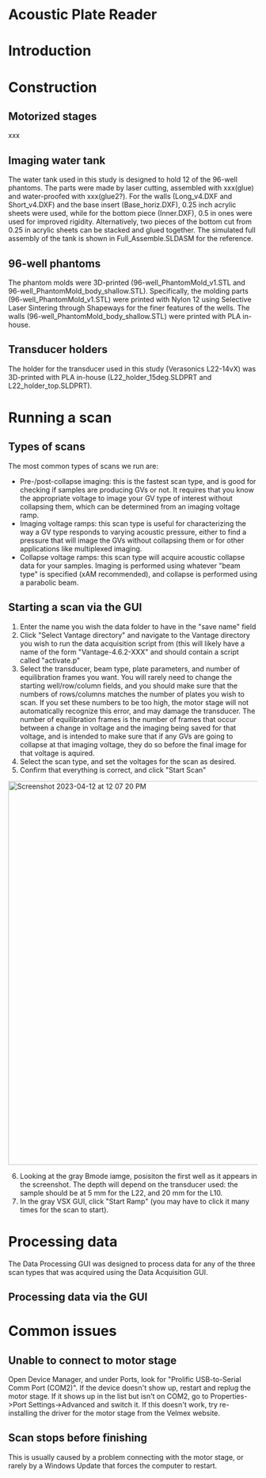 # Acoustic Plate Reader

# Introduction

# Construction
## Motorized stages
xxx
## Imaging water tank
The water tank used in this study is designed to hold 12 of the 96-well phantoms. The parts were made by laser cutting, assembled with xxx(glue) and water-proofed with xxx(glue2?). For the walls (Long_v4.DXF and Short_v4.DXF) and the base insert (Base_horiz.DXF), 0.25 inch acrylic sheets were used, while for the bottom piece (Inner.DXF), 0.5 in ones were used for improved rigidity. Alternatively, two pieces of the bottom cut from 0.25 in acrylic sheets can be stacked and glued together. The simulated full assembly of the tank is shown in Full_Assemble.SLDASM for the reference.
## 96-well phantoms
The phantom molds were 3D-printed (96-well_PhantomMold_v1.STL and 96-well_PhantomMold_body_shallow.STL). Specifically, the molding parts (96-well_PhantomMold_v1.STL) were printed with Nylon 12 using Selective Laser Sintering through Shapeways for the finer features of the wells. The walls (96-well_PhantomMold_body_shallow.STL) were printed with PLA in-house. 
## Transducer holders
The holder for the transducer used in this study (Verasonics L22-14vX) was 3D-printed with PLA in-house (L22_holder_15deg.SLDPRT and L22_holder_top.SLDPRT).

# Running a scan
## Types of scans
The most common types of scans we run are:
* Pre-/post-collapse imaging: this is the fastest scan type, and is good for checking if samples are producing GVs or not. It requires that you know the appropriate voltage to image your GV type of interest without collapsing them, which can be determined from an imaging voltage ramp.
* Imaging voltage ramps: this scan type is useful for characterizing the way a GV type responds to varying acoustic pressure, either to find a pressure that will image the GVs without collapsing them or for other applications like multiplexed imaging.
* Collapse voltage ramps: this scan type will acquire acoustic collapse data for your samples. Imaging is performed using whatever "beam type" is specified (xAM recommended), and collapse is performed using a parabolic beam.

## Starting a scan via the GUI
1. Enter the name you wish the data folder to have in the "save name" field
2. Click "Select Vantage directory" and navigate to the Vantage directory you wish to run the data acquisition script from (this will likely have a name of the form "Vantage-4.6.2-XXX" and should contain a script called "activate.p"
3. Select the transducer, beam type, plate parameters, and number of equilibration frames you want. You will rarely need to change the starting well/row/column fields, and you should make sure that the numbers of rows/columns matches the number of plates you wish to scan. If you set these numbers to be too high, the motor stage will not automatically recognize this error, and may damage the transducer. The number of equilibration frames is the number of frames that occur between a change in voltage and the imaging being saved for that voltage, and is intended to make sure that if any GVs are going to collapse at that imaging voltage, they do so before the final image for that voltage is aquired.
4. Select the scan type, and set the voltages for the scan as desired.
5. Confirm that everything is correct, and click "Start Scan"

<img width="774" alt="Screenshot 2023-04-12 at 12 07 20 PM" src="https://user-images.githubusercontent.com/14302923/231559930-73bba2a2-abcb-42e9-86f7-af7056e918a1.png">

6. Looking at the gray Bmode iamge, posisiton the first well as it appears in the screenshot. The depth will depend on the transducer used: the sample should be at 5 mm for the L22, and 20 mm for the L10.
7. In the gray VSX GUI, click "Start Ramp" (you may have to click it many times for the scan to start).

# Processing data
The Data Processing GUI was designed to process data for any of the three scan types that was acquired using the Data Acquisition GUI. 

## Processing data via the GUI

# Common issues
## Unable to connect to motor stage
Open Device Manager, and under Ports, look for "Prolific USB-to-Serial Comm Port (COM2)". If the device doesn't show up, restart and replug the motor stage. If it shows up in the list but isn't on COM2, go to Properties->Port Settings->Advanced and switch it. If this doesn't work, try re-installing the driver for the motor stage from the Velmex website.
## Scan stops before finishing
This is usually caused by a problem connecting with the motor stage, or rarely by a Windows Update that forces the computer to restart.
